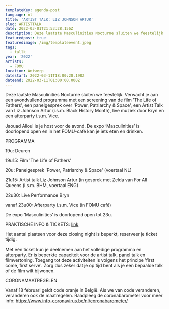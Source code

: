 ```yaml
---
templateKey: agenda-post
language: nl
title: 'ARTIST TALK: LIZ JOHNSON ARTUR'
slug: ARTISTTALK
date: 2022-03-01T21:53:28.156Z
description: Deze laatste Masculinities Nocturne sluiten we feestelijk
featuredpost: true
featuredimage: /img/templateevent.jpeg
tags:
  - tallk
year: '2022'
artists:
  - FOMU
location: Antwerp
datestart: 2022-03-11T18:00:28.198Z
dateend: 2022-03-11T01:00:00.000Z
---
```

Deze laatste Masculinities Nocturne sluiten we feestelijk. Verwacht je aan een avondvullend programma met een screening van de film 'The Life of Fathers', een panelgesprek over 'Power, Patriarchy & Space', een Artist Talk van Liz Johnson Artur (i.s.m. Black History Month), live muziek door Bryn en een afterparty i.s.m. Vice.

Jaouad Alloul is je host voor de avond. De expo ‘Masculinities’ is doorlopend open en in het FOMU-café kan je iets eten en drinken.

PROGRAMMA

19u: Deuren

19u15: Film 'The Life of Fathers'

20u: Panelgesprek 'Power, Patriarchy & Space' (voertaal NL)

21u15: Artist talk Liz Johnson Artur (in gesprek met Zelda van For All Queens (i.s.m. BHM, voertaal ENG)

22u30: Live Performance Bryn

vanaf 23u00: Afterparty i.s.m. Vice (in FOMU café)

De expo ‘Masculinities’ is doorlopend open tot 23u.

PRAKTISCHE INFO & TICKETS: [link](https://fomu.be/kalender/masculinities-nocturne-4?gclid=Cj0KCQiAu62QBhC7ARIsALXijXS0YaF5DwiLhh1HQ-nxLXI4o5rMnixuC3juokvR1JXsqVqRTgRyJnEaAtk4EALw_wcB)

Het aantal plaatsen voor deze closing night is beperkt, reserveer je ticket tijdig.

Met één ticket kun je deelnemen aan het volledige programma en afterparty. Er is beperkte capaciteit voor de artist talk, panel talk en filmvertoning. Toegang tot deze activiteiten is volgens het principe 'first come, first serve'. Zorg dus zeker dat je op tijd bent als je een bepaalde talk of de film wilt bijwonen.

CORONAMAATREGELEN

Vanaf 18 februari geldt code oranje in België. Als we van code veranderen, veranderen ook de maatregelen. Raadpleeg de coronabarometer voor meer info: https://www.info-coronavirus.be/nl/coronabarometer/
